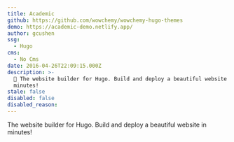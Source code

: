 ```yaml
---
title: Academic
github: https://github.com/wowchemy/wowchemy-hugo-themes
demo: https://academic-demo.netlify.app/
author: gcushen
ssg:
  - Hugo
cms:
  - No Cms
date: 2016-04-26T22:09:15.000Z
description: >-
  📝 The website builder for Hugo. Build and deploy a beautiful website in
  minutes!
stale: false
disabled: false
disabled_reason: 
---
```


The website builder for Hugo. Build and deploy a beautiful website in minutes!
